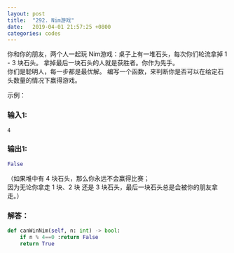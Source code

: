 ```yaml
---
layout: post
title:  "292. Nim游戏"
date:   2019-04-01 21:57:25 +0800
categories: codes
---
```



你和你的朋友，两个人一起玩 Nim游戏：桌子上有一堆石头，每次你们轮流拿掉 1 - 3 块石头。 拿掉最后一块石头的人就是获胜者。你作为先手。  
你们是聪明人，每一步都是最优解。 编写一个函数，来判断你是否可以在给定石头数量的情况下赢得游戏。

示例：  

### 输入1:   
`4` 

### 输出1:  
```python
False
```
（如果堆中有 4 块石头，那么你永远不会赢得比赛；  
 因为无论你拿走 1 块、2 块 还是 3 块石头，最后一块石头总是会被你的朋友拿走。）

### 解答：  

```python
def canWinNim(self, n: int) -> bool:
    if n % 4==0 :return False
    return True
```